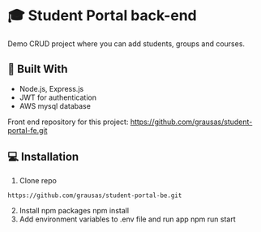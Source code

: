 # :mortar_board: Student Portal back-end

Demo CRUD project where you can add students, groups and courses.

## :hammer: Built With

- Node.js, Express.js
- JWT for authentication
- AWS mysql database

Front end repository for this project: https://github.com/grausas/student-portal-fe.git

## :computer: Installation

1.  Clone repo
```
https://github.com/grausas/student-portal-be.git
```
2.  Install npm packages
    npm install
3.  Add environment variables to .env file and run app
    npm run start

